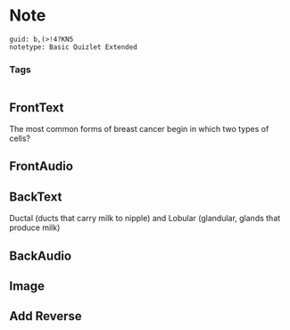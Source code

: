 # Note
```
guid: b,(>!4?KN5
notetype: Basic Quizlet Extended
```

### Tags
```
```

## FrontText
The most common forms of breast cancer begin in which two types of cells?

## FrontAudio


## BackText
Ductal (ducts that carry milk to nipple) and
Lobular (glandular, glands that produce milk)

## BackAudio


## Image


## Add Reverse

